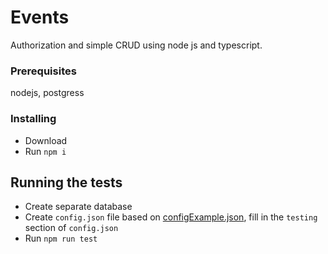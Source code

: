 # Events

Authorization and simple CRUD using node js and typescript.

### Prerequisites

nodejs, postgress

### Installing

* Download
* Run `npm i`

## Running the tests

* Create separate database
* Create `config.json` file based on [configExample.json](./configExample.json), fill in the `testing` section of `config.json`
* Run `npm run test`
